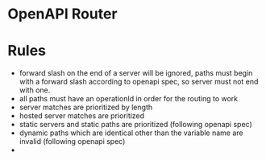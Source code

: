 # OpenAPI Router

# Rules

- forward slash on the end of a server will be ignored, paths must begin with a forward slash according to openapi spec, so server must not end with one.
- all paths must have an operationId in order for the routing to work
- server matches are prioritized by length
- hosted server matches are prioritized
- static servers and static paths are prioritized (following openapi spec)
- dynamic paths which are identical other than the variable name are invalid (following openapi spec)
- 
